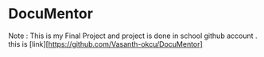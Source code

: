 # DocuMentor

Note : This is my Final Project and project is done in school github account . this is [link][https://github.com/Vasanth-okcu/DocuMentor] 
